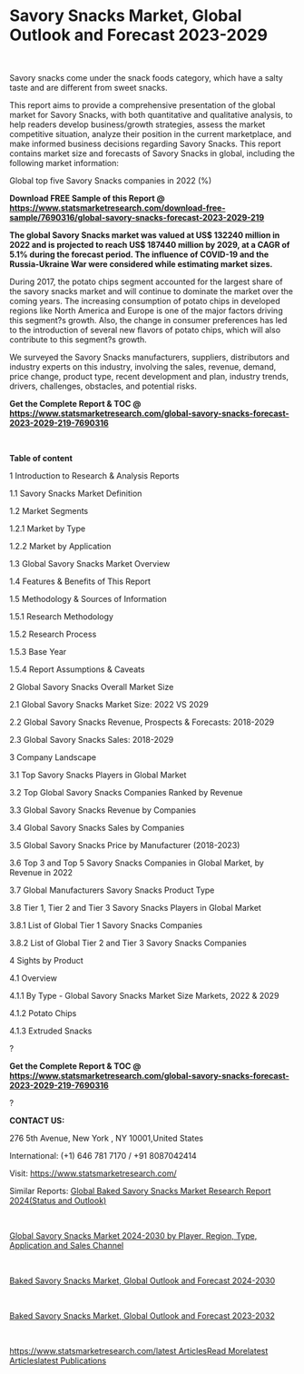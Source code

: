 <h1>Savory Snacks Market, Global Outlook and Forecast 2023-2029</h1><br/><p>Savory snacks come under the snack foods category, which have a salty taste and are different from sweet snacks.</p>
 
 
 
 <p>This report aims to provide a comprehensive presentation of the global market for Savory Snacks, with both quantitative and qualitative analysis, to help readers develop business/growth strategies, assess the market competitive situation, analyze their position in the current marketplace, and make informed business decisions regarding Savory Snacks. This report contains market size and forecasts of Savory Snacks in global, including the following market information:</p>
 
 
 
 <p>Global top five Savory Snacks companies in 2022 (%)</p>
 
 
 
 <p><strong>Download FREE Sample of this Report @ <a href="https://www.statsmarketresearch.com/download-free-sample/7690316/global-savory-snacks-forecast-2023-2029-219">https://www.statsmarketresearch.com/download-free-sample/7690316/global-savory-snacks-forecast-2023-2029-219</a></strong></p>
 
 
 
 <p><strong>The global Savory Snacks market was valued at US$ 132240 million in 2022 and is projected to reach US$ 187440 million by 2029, at a <strong>CAGR</strong> of 5.1% during the forecast period. The influence of COVID-19 and the Russia-Ukraine War were considered while estimating market sizes.</strong></p>
 
 
 
 <p>During 2017, the potato chips segment accounted for the largest share of the savory snacks market and will continue to dominate the market over the coming years. The increasing consumption of potato chips in developed regions like North America and Europe is one of the major factors driving this segment?s growth. Also, the change in consumer preferences has led to the introduction of several new flavors of potato chips, which will also contribute to this segment?s growth.</p>
 
 
 
 <p>We surveyed the Savory Snacks manufacturers, suppliers, distributors and industry experts on this industry, involving the sales, revenue, demand, price change, product type, recent development and plan, industry trends, drivers, challenges, obstacles, and potential risks.</p>
 
 
 
 <div><b>Get the Complete Report & TOC @ <a href="https://www.statsmarketresearch.com/global-savory-snacks-forecast-2023-2029-219-7690316">https://www.statsmarketresearch.com/global-savory-snacks-forecast-2023-2029-219-7690316</a></b></div>
 
 
 
 <p><br />
 
 <b>Table of content</b></p>
 
 
 
 <p>1 Introduction to Research & Analysis Reports<br />
 
 1.1 Savory Snacks Market Definition<br />
 
 1.2 Market Segments<br />
 
 1.2.1 Market by Type<br />
 
 1.2.2 Market by Application<br />
 
 1.3 Global Savory Snacks Market Overview<br />
 
 1.4 Features & Benefits of This Report<br />
 
 1.5 Methodology & Sources of Information<br />
 
 1.5.1 Research Methodology<br />
 
 1.5.2 Research Process<br />
 
 1.5.3 Base Year<br />
 
 1.5.4 Report Assumptions & Caveats<br />
 
 2 Global Savory Snacks Overall Market Size<br />
 
 2.1 Global Savory Snacks Market Size: 2022 VS 2029<br />
 
 2.2 Global Savory Snacks Revenue, Prospects & Forecasts: 2018-2029<br />
 
 2.3 Global Savory Snacks Sales: 2018-2029<br />
 
 3 Company Landscape<br />
 
 3.1 Top Savory Snacks Players in Global Market<br />
 
 3.2 Top Global Savory Snacks Companies Ranked by Revenue<br />
 
 3.3 Global Savory Snacks Revenue by Companies<br />
 
 3.4 Global Savory Snacks Sales by Companies<br />
 
 3.5 Global Savory Snacks Price by Manufacturer (2018-2023)<br />
 
 3.6 Top 3 and Top 5 Savory Snacks Companies in Global Market, by Revenue in 2022<br />
 
 3.7 Global Manufacturers Savory Snacks Product Type<br />
 
 3.8 Tier 1, Tier 2 and Tier 3 Savory Snacks Players in Global Market<br />
 
 3.8.1 List of Global Tier 1 Savory Snacks Companies<br />
 
 3.8.2 List of Global Tier 2 and Tier 3 Savory Snacks Companies<br />
 
 4 Sights by Product<br />
 
 4.1 Overview<br />
 
 4.1.1 By Type - Global Savory Snacks Market Size Markets, 2022 & 2029<br />
 
 4.1.2 Potato Chips<br />
 
 4.1.3 Extruded Snacks<br />
 
 ? </p>
 
 
 
 <div><b>Get the Complete Report & TOC @ <a href="https://www.statsmarketresearch.com/global-savory-snacks-forecast-2023-2029-219-7690316">https://www.statsmarketresearch.com/global-savory-snacks-forecast-2023-2029-219-7690316</a></b></div>
 
 
 
 <p>? </p>
 
 
 
 <p><b>CONTACT US:</b><br />
 
 276 5th Avenue, New York , NY 10001,United States<br />
 
 International: (+1) 646 781 7170 / +91 8087042414<br />
 
 Visit: <a href="https://www.statsmarketresearch.com/">https://www.statsmarketresearch.com/</a><br />
 
 Similar Reports: <a href="https://www.statsmarketresearch.com/global-savory-snacks-forecast-2023-2029-219-7690316">Global Baked Savory Snacks Market Research Report 2024(Status and Outlook)</a><br />
 
 <br />
 
 <a href="https://www.statsmarketresearch.com/global-savory-snacks-forecast-2023-2029-219-7690316">Global Savory Snacks Market 2024-2030 by Player, Region, Type, Application and Sales Channel</a><br />
 
 <br />
 
 <a href="https://www.statsmarketresearch.com/global-savory-snacks-forecast-2023-2029-219-7690316">Baked Savory Snacks Market, Global Outlook and Forecast 2024-2030</a><br />
 
 <br />
 
 <a href="https://www.statsmarketresearch.com/global-savory-snacks-forecast-2023-2029-219-7690316">Baked Savory Snacks Market, Global Outlook and Forecast 2023-2032</a><br />
 
 <br />
 
 <a href="https://gyeongbokgung.com">https://www.statsmarketresearch.com/</a><a href="https://hallyeomaritime.com">latest Articles</a><a href="https://jingwansa.com">Read More</a><a href="https://nguoiviet.jp/">latest Articles</a><a href="https://www.intelmarketresearch.com/">latest Publications</a></p>